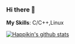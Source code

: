 ### Hi there 👋
<b>My Skills</b>: C/C++,Linux

[![Happikin's github stats](https://github-readme-stats.vercel.app/api?username=happikin&count_private=true&show_icons=true&theme=radical&hide_rank=false)](https://github.com/happikin/github-readme-stats)

<!--
**happikin/happikin** is a ✨ _special_ ✨ repository because its `README.md` (this file) appears on your GitHub profile.

Here are some ideas to get you started:

- 🔭 I’m currently working on ...
- 🌱 I’m currently learning ...
- 👯 I’m looking to collaborate on ...
- 🤔 I’m looking for help with ...
- 💬 Ask me about ...
- 📫 How to reach me: ...
- 😄 Pronouns: ...
- ⚡ Fun fact: ...
-->
